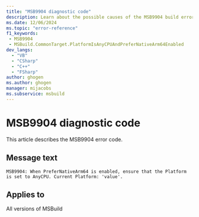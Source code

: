 ```yaml
---
title: "MSB9904 diagnostic code"
description: Learn about the possible causes of the MSB9904 build error, and get troubleshooting tips.
ms.date: 12/06/2024
ms.topic: "error-reference"
f1_keywords:
 - MSB9904
 - MSBuild.CommonTarget.PlatformIsAnyCPUAndPreferNativeArm64Enabled
dev_langs:
  - "VB"
  - "CSharp"
  - "C++"
  - "FSharp"
author: ghogen
ms.author: ghogen
manager: mijacobs
ms.subservice: msbuild
---
```


# MSB9904 diagnostic code

<!-- :::ErrorDefinitionDescription::: -->
<!-- :::editable-content name="introDescription"::: -->
This article describes the MSB9904 error code.
<!-- :::editable-content-end::: -->

## Message text

`MSB9904: When PreferNativeArm64 is enabled, ensure that the Platform is set to AnyCPU. Current Platform: 'value'.`

<!-- :::editable-content name="postOutputDescription"::: -->
<!--
{StrBegin="MSB9904: "}
-->
<!-- :::editable-content-end::: -->
<!-- :::ErrorDefinitionDescription-end::: -->

## Applies to

All versions of MSBuild
